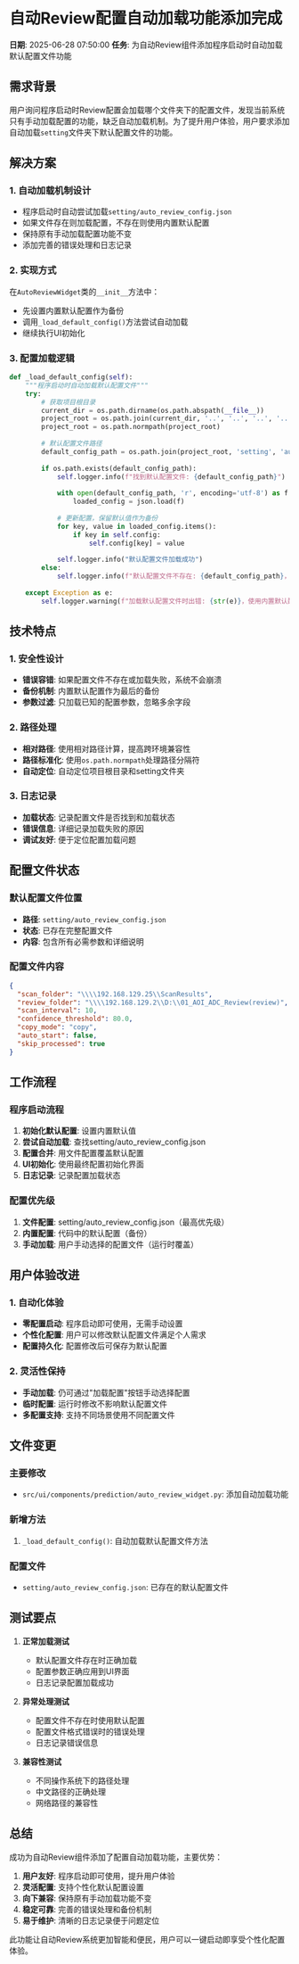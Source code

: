 # 自动Review配置自动加载功能添加完成

**日期**: 2025-06-28 07:50:00
**任务**: 为自动Review组件添加程序启动时自动加载默认配置文件功能

## 需求背景

用户询问程序启动时Review配置会加载哪个文件夹下的配置文件，发现当前系统只有手动加载配置的功能，缺乏自动加载机制。为了提升用户体验，用户要求添加自动加载`setting`文件夹下默认配置文件的功能。

## 解决方案

### 1. 自动加载机制设计
- 程序启动时自动尝试加载`setting/auto_review_config.json`
- 如果文件存在则加载配置，不存在则使用内置默认配置
- 保持原有手动加载配置功能不变
- 添加完善的错误处理和日志记录

### 2. 实现方式
在`AutoReviewWidget`类的`__init__`方法中：
- 先设置内置默认配置作为备份
- 调用`_load_default_config()`方法尝试自动加载
- 继续执行UI初始化

### 3. 配置加载逻辑
```python
def _load_default_config(self):
    """程序启动时自动加载默认配置文件"""
    try:
        # 获取项目根目录
        current_dir = os.path.dirname(os.path.abspath(__file__))
        project_root = os.path.join(current_dir, '..', '..', '..', '..')
        project_root = os.path.normpath(project_root)
        
        # 默认配置文件路径
        default_config_path = os.path.join(project_root, 'setting', 'auto_review_config.json')
        
        if os.path.exists(default_config_path):
            self.logger.info(f"找到默认配置文件: {default_config_path}")
            
            with open(default_config_path, 'r', encoding='utf-8') as f:
                loaded_config = json.load(f)
            
            # 更新配置，保留默认值作为备份
            for key, value in loaded_config.items():
                if key in self.config:
                    self.config[key] = value
            
            self.logger.info("默认配置文件加载成功")
        else:
            self.logger.info(f"默认配置文件不存在: {default_config_path}，使用内置默认配置")
            
    except Exception as e:
        self.logger.warning(f"加载默认配置文件时出错: {str(e)}，使用内置默认配置")
```

## 技术特点

### 1. 安全性设计
- **错误容错**: 如果配置文件不存在或加载失败，系统不会崩溃
- **备份机制**: 内置默认配置作为最后的备份
- **参数过滤**: 只加载已知的配置参数，忽略多余字段

### 2. 路径处理
- **相对路径**: 使用相对路径计算，提高跨环境兼容性
- **路径标准化**: 使用`os.path.normpath`处理路径分隔符
- **自动定位**: 自动定位项目根目录和setting文件夹

### 3. 日志记录
- **加载状态**: 记录配置文件是否找到和加载状态
- **错误信息**: 详细记录加载失败的原因
- **调试友好**: 便于定位配置加载问题

## 配置文件状态

### 默认配置文件位置
- **路径**: `setting/auto_review_config.json`
- **状态**: 已存在完整配置文件
- **内容**: 包含所有必需参数和详细说明

### 配置文件内容
```json
{
  "scan_folder": "\\\\192.168.129.25\\ScanResults",
  "review_folder": "\\\\192.168.129.2\\D:\\01_AOI_ADC_Review(review)",
  "scan_interval": 10,
  "confidence_threshold": 80.0,
  "copy_mode": "copy",
  "auto_start": false,
  "skip_processed": true
}
```

## 工作流程

### 程序启动流程
1. **初始化默认配置**: 设置内置默认值
2. **尝试自动加载**: 查找setting/auto_review_config.json
3. **配置合并**: 用文件配置覆盖默认配置
4. **UI初始化**: 使用最终配置初始化界面
5. **日志记录**: 记录配置加载状态

### 配置优先级
1. **文件配置**: setting/auto_review_config.json（最高优先级）
2. **内置配置**: 代码中的默认配置（备份）
3. **手动加载**: 用户手动选择的配置文件（运行时覆盖）

## 用户体验改进

### 1. 自动化体验
- **零配置启动**: 程序启动即可使用，无需手动设置
- **个性化配置**: 用户可以修改默认配置文件满足个人需求
- **配置持久化**: 配置修改后可保存为默认配置

### 2. 灵活性保持
- **手动加载**: 仍可通过"加载配置"按钮手动选择配置
- **临时配置**: 运行时修改不影响默认配置文件
- **多配置支持**: 支持不同场景使用不同配置文件

## 文件变更

### 主要修改
- `src/ui/components/prediction/auto_review_widget.py`: 添加自动加载功能

### 新增方法
1. `_load_default_config()`: 自动加载默认配置文件方法

### 配置文件
- `setting/auto_review_config.json`: 已存在的默认配置文件

## 测试要点

1. **正常加载测试**
   - 默认配置文件存在时正确加载
   - 配置参数正确应用到UI界面
   - 日志记录配置加载成功

2. **异常处理测试**
   - 配置文件不存在时使用默认配置
   - 配置文件格式错误时的错误处理
   - 日志记录错误信息

3. **兼容性测试**
   - 不同操作系统下的路径处理
   - 中文路径的正确处理
   - 网络路径的兼容性

## 总结

成功为自动Review组件添加了配置自动加载功能，主要优势：

1. **用户友好**: 程序启动即可使用，提升用户体验
2. **灵活配置**: 支持个性化默认配置设置
3. **向下兼容**: 保持原有手动加载功能不变
4. **稳定可靠**: 完善的错误处理和备份机制
5. **易于维护**: 清晰的日志记录便于问题定位

此功能让自动Review系统更加智能和便民，用户可以一键启动即享受个性化配置体验。 